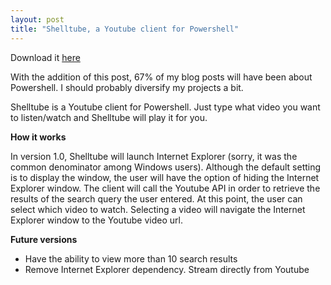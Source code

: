 ```yaml
---
layout: post
title: "Shelltube, a Youtube client for Powershell"
---
```

Download it [here](https://github.com/jairampatel/shelltube)

With the addition of this post, 67% of my blog posts will have been about Powershell. I should probably diversify my projects a bit.

Shelltube is a Youtube client for Powershell. Just type what video you want to listen/watch and Shelltube will play it for you.

**How it works**

In version 1.0, Shelltube will launch Internet Explorer (sorry, it was the common denominator among Windows users). Although the default setting is to display the window, the user will have the option of hiding the Internet Explorer window.
The client will call the Youtube API in order to retrieve the results of the search query the user entered. At this point, the user can select which video to watch. Selecting a video will navigate the Internet Explorer window to the Youtube video url.

**Future versions**

* Have the ability to view more than 10 search results
* Remove Internet Explorer dependency. Stream directly from Youtube


